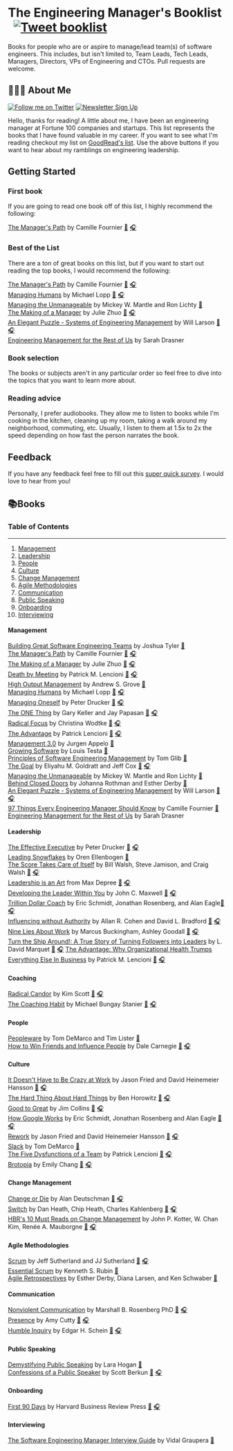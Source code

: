 
# The Engineering Manager's Booklist &nbsp; [![Tweet booklist](https://img.shields.io/twitter/url/https/shields.io.svg?style=social)](https://twitter.com/intent/tweet?text=The%20Engineering%20Manager%27s%20Booklist%20%40jesselpalmer%20https%3A%2F%2Fgithub.com%2Fjesselpalmer%2Fthe-engineering-managers-booklist)

Books for people who are or aspire to manage/lead team(s) of software engineers. This includes, but isn't limited to, Team Leads, Tech Leads, Managers, Directors, VPs of Engineering and CTOs. Pull requests are welcome.  

## 👨🏾‍💻 About Me

 [![Follow me on Twitter](https://img.shields.io/badge/Follow%20me%20on%20Twitter-%40jesselpalmer-blue.svg)](https://twitter.com/jesselpalmer) [![Newsletter Sign Up](https://img.shields.io/badge/Sign%20up%20for%20my%20Newsletter-On%20Engineering%20Leadership-blue.svg)](https://tinyletter.com/jesselpalmer)

Hello, thanks for reading! A little about me, I have been an engineering manager at Fortune 100 companies and startups. This list represents the books that I have found valuable in my career. If you want to see what I'm reading checkout my list on [GoodRead's list](https://www.goodreads.com/review/list/39697003-jesse-palmer?shelf=currently-reading). Use the above buttons if you want to hear about my ramblings on engineering leadership.  

## Getting Started

### First book

If you are going to read one book off of this list, I highly recommend the following:

[The Manager's Path](https://www.amazon.com/gp/product/1491973897/ref=as_li_tl?ie=UTF8&camp=1789&creative=9325&creativeASIN=1491973897&linkCode=as2&tag=ss102520-20&linkId=2ea1cf23d3bf64f72aa01eec941ba59b) by Camille Fournier [📘](https://www.amazon.com/gp/product/1491973897/ref=as_li_tl?ie=UTF8&camp=1789&creative=9325&creativeASIN=1491973897&linkCode=as2&tag=ss102520-20&linkId=2ea1cf23d3bf64f72aa01eec941ba59b) [🎧](https://www.amazon.com/gp/product/B07SV4VDWC/ref=as_li_tl?ie=UTF8&tag=ss102520-20&camp=1789&creative=9325&linkCode=as2&creativeASIN=B07SV4VDWC&linkId=d393bc7736516743a8145c5be25983ee)  

### Best of the List

There are a ton of great books on this list, but if you want to start out reading the top books, I would recommend the following:

[The Manager's Path](https://www.amazon.com/gp/product/1491973897/ref=as_li_tl?ie=UTF8&camp=1789&creative=9325&creativeASIN=1491973897&linkCode=as2&tag=ss102520-20&linkId=2ea1cf23d3bf64f72aa01eec941ba59b) by Camille Fournier [📘](https://www.amazon.com/gp/product/1491973897/ref=as_li_tl?ie=UTF8&camp=1789&creative=9325&creativeASIN=1491973897&linkCode=as2&tag=ss102520-20&linkId=2ea1cf23d3bf64f72aa01eec941ba59b) [🎧](https://www.amazon.com/gp/product/B07SV4VDWC/ref=as_li_tl?ie=UTF8&tag=ss102520-20&camp=1789&creative=9325&linkCode=as2&creativeASIN=B07SV4VDWC&linkId=d393bc7736516743a8145c5be25983ee)  
[Managing Humans](https://www.amazon.com/gp/product/1484221575/ref=as_li_tl?ie=UTF8&camp=1789&creative=9325&creativeASIN=1484221575&linkCode=as2&tag=ss102520-20&linkId=25ce2c9079ddf2f5b86d0c9f301c274d) by Michael Lopp [📘](https://www.amazon.com/gp/product/1484221575/ref=as_li_tl?ie=UTF8&camp=1789&creative=9325&creativeASIN=1484221575&linkCode=as2&tag=ss102520-20&linkId=25ce2c9079ddf2f5b86d0c9f301c274d) [🎧](https://www.amazon.com/Managing-Humans-Humorous-Software-Engineering/dp/B08965CMSS/ref=as_li_ss_tl?dchild=1&keywords=Managing+Humans+audiobook&qid=1603683568&sr=8-7&linkCode=ll1&tag=ss102520-20&linkId=532a57960dacde84db1439f530bc5480&language=en_US)  
[Managing the Unmanageable](https://www.amazon.com/gp/product/0135667364/ref=as_li_tl?ie=UTF8&tag=ss102520-20&camp=1789&creative=9325&linkCode=as2&creativeASIN=0135667364&linkId=d87a2d7f0a59867631ce11a03d97f24f) by Mickey W. Mantle and Ron Lichty [📘](https://www.amazon.com/gp/product/0135667364/ref=as_li_tl?ie=UTF8&tag=ss102520-20&camp=1789&creative=9325&linkCode=as2&creativeASIN=0135667364&linkId=d87a2d7f0a59867631ce11a03d97f24f)  
[The Making of a Manager](https://www.amazon.com/gp/product/0735219567/ref=as_li_tl?ie=UTF8&tag=ss102520-20&camp=1789&creative=9325&linkCode=as2&creativeASIN=0735219567&linkId=b8d722c637c773ca71a15bc5099e3c15) by Julie Zhuo [📘](https://www.amazon.com/gp/product/0735219567/ref=as_li_tl?ie=UTF8&tag=ss102520-20&camp=1789&creative=9325&linkCode=as2&creativeASIN=0735219567&linkId=b8d722c637c773ca71a15bc5099e3c15) [🎧](https://www.amazon.com/Making-Manager-What-Everyone-Looks/dp/B07NGSZGFG/ref=as_li_ss_tl?_encoding=UTF8&qid=&sr=&linkCode=ll1&tag=ss102520-20&linkId=b29bd173df1b9fe8a7bb6897faf3db85&language=en_US)  
[An Elegant Puzzle - Systems of Engineering Management](https://www.amazon.com/gp/product/1732265186/ref=as_li_tl?ie=UTF8&tag=ss102520-20&camp=1789&creative=9325&linkCode=as2&creativeASIN=1732265186&linkId=0afb1256592ee01fc265de7a109bf8e5) by Will Larson [📘](https://www.amazon.com/gp/product/1732265186/ref=as_li_tl?ie=UTF8&tag=ss102520-20&camp=1789&creative=9325&linkCode=as2&creativeASIN=1732265186&linkId=0afb1256592ee01fc265de7a109bf8e5) [🎧](https://www.amazon.com/Elegant-Puzzle-Systems-Engineering-Management/dp/B07SH1DXXM/ref=as_li_ss_tl?dchild=1&keywords=An+Elegant+Puzzle+-+Systems+of+Engineering+Management&qid=1603683914&s=audible&sr=1-1&linkCode=ll1&tag=ss102520-20&linkId=a2def73a81f52b860a75f154283f1983&language=en_US)  
[Engineering Management for the Rest of Us](https://www.engmanagement.dev/) by Sarah Drasner

### Book selection

The books or subjects aren't in any particular order so feel free to dive into the topics that you want to learn more about.

### Reading advice

Personally, I prefer audiobooks. They allow me to listen to books while I'm cooking in the kitchen, cleaning up my room, taking a walk around my neighborhood, commuting, etc. Usually, I listen to them at 1.5x to 2x the speed depending on how fast the person narrates the book.

## Feedback

If you have any feedback feel free to fill out this [super quick survey](https://www.surveymonkey.com/r/5PTJNRW). I would love to hear from you!

## 📚Books

### Table of Contents

---

1. [Management](#management)
1. [Leadership](#leadership)
1. [People](#people)
1. [Culture](#culture)
1. [Change Management](#change-management)
1. [Agile Methodologies](#agile-methodologies)
1. [Communication](#communication)
1. [Public Speaking](#public-speaking)
1. [Onboarding](#onboarding)
1. [Interviewing](#interviewing)

#### Management

[Building Great Software Engineering Teams](https://www.amazon.com/Building-Great-Software-Engineering-Teams/dp/1484211340/ref=as_li_ss_tl?dchild=1&keywords=Building+Great+Software+Engineering+Teams&qid=1604182521&sr=8-1&linkCode=ll1&tag=ss102520-20&linkId=b529b0160fe47f428bbea6f8c467e9a9&language=en_US) by Joshua Tyler [📘](https://www.amazon.com/Building-Great-Software-Engineering-Teams/dp/1484211340/ref=as_li_ss_tl?dchild=1&keywords=Building+Great+Software+Engineering+Teams&qid=1604182521&sr=8-1&linkCode=ll1&tag=ss102520-20&linkId=b529b0160fe47f428bbea6f8c467e9a9&language=en_US)  
[The Manager's Path](https://www.amazon.com/gp/product/1491973897/ref=as_li_tl?ie=UTF8&camp=1789&creative=9325&creativeASIN=1491973897&linkCode=as2&tag=ss102520-20&linkId=2ea1cf23d3bf64f72aa01eec941ba59b) by Camille Fournier [📘](https://www.amazon.com/gp/product/1491973897/ref=as_li_tl?ie=UTF8&camp=1789&creative=9325&creativeASIN=1491973897&linkCode=as2&tag=ss102520-20&linkId=2ea1cf23d3bf64f72aa01eec941ba59b) [🎧](https://www.amazon.com/gp/product/B07SV4VDWC/ref=as_li_tl?ie=UTF8&tag=ss102520-20&camp=1789&creative=9325&linkCode=as2&creativeASIN=B07SV4VDWC&linkId=d393bc7736516743a8145c5be25983ee)  
[The Making of a Manager](https://www.amazon.com/gp/product/0735219567/ref=as_li_tl?ie=UTF8&tag=ss102520-20&camp=1789&creative=9325&linkCode=as2&creativeASIN=0735219567&linkId=b8d722c637c773ca71a15bc5099e3c15) by Julie Zhuo [📘](https://www.amazon.com/gp/product/0735219567/ref=as_li_tl?ie=UTF8&tag=ss102520-20&camp=1789&creative=9325&linkCode=as2&creativeASIN=0735219567&linkId=b8d722c637c773ca71a15bc5099e3c15) [🎧](https://www.amazon.com/Making-Manager-What-Everyone-Looks/dp/B07NGSZGFG/ref=as_li_ss_tl?_encoding=UTF8&qid=&sr=&linkCode=ll1&tag=ss102520-20&linkId=b29bd173df1b9fe8a7bb6897faf3db85&language=en_US)  
[Death by Meeting](https://www.amazon.com/Death-Meeting-Leadership-Solving-Business/dp/0787968056/ref=as_li_ss_tl?_encoding=UTF8&qid=1604182669&sr=1-1&linkCode=ll1&tag=ss102520-20&linkId=8eb29e7b21145c8d3a9c3337455cb0a8&language=en_US) by Patrick M. Lencioni [📘](https://www.amazon.com/Death-Meeting-Leadership-Solving-Business/dp/0787968056/ref=as_li_ss_tl?_encoding=UTF8&qid=1604182669&sr=1-1&linkCode=ll1&tag=ss102520-20&linkId=8eb29e7b21145c8d3a9c3337455cb0a8&language=en_US) [🎧](https://www.amazon.com/Death-by-Meeting-Patrick-Lencioni-audiobook/dp/B0001ZYZLO/ref=as_li_ss_tl?dchild=1&keywords=Death+by+Meeting&qid=1604182669&s=audible&sr=1-1&linkCode=ll1&tag=ss102520-20&linkId=84210967b4a06546202e57ef4f47b91a&language=en_US)  
[High Output Management](https://www.amazon.com/High-Output-Management-Andrew-Grove/dp/0679762884/ref=as_li_ss_tl?dchild=1&keywords=High+Output+Management&qid=1604182785&s=books&sr=1-1&linkCode=ll1&tag=ss102520-20&linkId=f6b91a740c6beecd39f4a0bd22287538&language=en_US) by Andrew S. Grove [📘](https://www.amazon.com/High-Output-Management-Andrew-Grove/dp/0679762884/ref=as_li_ss_tl?dchild=1&keywords=High+Output+Management&qid=1604182785&s=books&sr=1-1&linkCode=ll1&tag=ss102520-20&linkId=f6b91a740c6beecd39f4a0bd22287538&language=en_US)  
[Managing Humans](https://www.amazon.com/gp/product/1484221575/ref=as_li_tl?ie=UTF8&camp=1789&creative=9325&creativeASIN=1484221575&linkCode=as2&tag=ss102520-20&linkId=25ce2c9079ddf2f5b86d0c9f301c274d) by Michael Lopp [📘](https://www.amazon.com/gp/product/1484221575/ref=as_li_tl?ie=UTF8&camp=1789&creative=9325&creativeASIN=1484221575&linkCode=as2&tag=ss102520-20&linkId=25ce2c9079ddf2f5b86d0c9f301c274d) [🎧](https://www.amazon.com/Managing-Humans-Humorous-Software-Engineering/dp/B08965CMSS/ref=as_li_ss_tl?dchild=1&keywords=Managing+Humans+audiobook&qid=1603683568&sr=8-7&linkCode=ll1&tag=ss102520-20&linkId=532a57960dacde84db1439f530bc5480&language=en_US)  
[Managing Oneself](https://www.amazon.com/Managing-Oneself-Harvard-Business-Classics/dp/142212312X/ref=as_li_ss_tl?dchild=1&keywords=Managing+Oneself&qid=1604182863&s=books&sr=1-1&linkCode=ll1&tag=ss102520-20&linkId=eba16571428f52ccccfd23460da7ba43&language=en_US) by Peter Drucker [📘](https://www.amazon.com/Managing-Oneself-Harvard-Business-Classics/dp/142212312X/ref=as_li_ss_tl?dchild=1&keywords=Managing+Oneself&qid=1604182863&s=books&sr=1-1&linkCode=ll1&tag=ss102520-20&linkId=eba16571428f52ccccfd23460da7ba43&language=en_US) [🎧](https://www.amazon.com/Managing-Oneself-Peter-F-Drucker-audiobook-dp-B0018KTQEC/dp/B0018KTQEC/ref=as_li_ss_tl?_encoding=UTF8&me=&qid=1604182863&linkCode=ll1&tag=ss102520-20&linkId=0ab5571d3567e8a03b4b508e94fda16f&language=en_US)  
[The ONE Thing](https://www.amazon.com/ONE-Thing-Surprisingly-Extraordinary-Results/dp/1885167776/ref=as_li_ss_tl?_encoding=UTF8&qid=1604182947&sr=1-1&linkCode=ll1&tag=ss102520-20&linkId=67be6d5c9009695a71c82f4914c880ca&language=en_US) by Gary Keller and Jay Papasan [📘](https://www.amazon.com/ONE-Thing-Surprisingly-Extraordinary-Results/dp/1885167776/ref=as_li_ss_tl?_encoding=UTF8&qid=1604182947&sr=1-1&linkCode=ll1&tag=ss102520-20&linkId=67be6d5c9009695a71c82f4914c880ca&language=en_US) [🎧](https://www.amazon.com/The-ONE-Thing-audiobook/dp/B00FPVS27W/ref=as_li_ss_tl?dchild=1&keywords=The+ONE+Thing&qid=1604182947&s=audible&sr=1-1&linkCode=ll1&tag=ss102520-20&linkId=99d99886d4d7f89d79658a0ee7138fa9&language=en_US)  
[Radical Focus](https://www.amazon.com/Radical-Focus-Achieving-Important-Objectives/dp/0996006028/ref=as_li_ss_tl?dchild=1&keywords=Radical+Focus&qid=1604183062&s=books&sr=1-1&linkCode=ll1&tag=ss102520-20&linkId=4752bbdc8c021cf3428bf035630b5c1a&language=en_US) by Christina Wodtke [📘](https://www.amazon.com/Radical-Focus-Achieving-Important-Objectives/dp/0996006028/ref=as_li_ss_tl?dchild=1&keywords=Radical+Focus&qid=1604183062&s=books&sr=1-1&linkCode=ll1&tag=ss102520-20&linkId=4752bbdc8c021cf3428bf035630b5c1a&language=en_US) [🎧](https://www.amazon.com/Radical-Focus-Christina-R-Wodtke-audiobook/dp/B01M2V4GAB/ref=as_li_ss_tl?_encoding=UTF8&qid=1604183062&sr=1-1&linkCode=ll1&tag=ss102520-20&linkId=a4857a963bf8ac41158b27004dab777e&language=en_US)  
[The Advantage](https://www.amazon.com/Advantage-Organizational-Health-Everything-Business/dp/0470941529/ref=as_li_ss_tl?ie=UTF8&aaxitk=e3RHSN3kd-gBpVaSCdjzHQ&hsa_cr_id=3861155770301&ref_=sbx_be_s_sparkle_td_asin_1&linkCode=ll1&tag=ss102520-20&linkId=c3faef98ddda90b2854863267639ba27&language=en_US) by Patrick Lencioni [📘](https://www.amazon.com/Advantage-Organizational-Health-Everything-Business/dp/0470941529/ref=as_li_ss_tl?ie=UTF8&aaxitk=e3RHSN3kd-gBpVaSCdjzHQ&hsa_cr_id=3861155770301&ref_=sbx_be_s_sparkle_td_asin_1&linkCode=ll1&tag=ss102520-20&linkId=c3faef98ddda90b2854863267639ba27&language=en_US) [🎧](https://www.amazon.com/gp/product/B007MIWCAY/ref=as_li_ss_tl?ie=UTF8&linkCode=ll1&tag=ss102520-20&linkId=c05262830cb8973d573079793ea48794&language=en_US)  
[Management 3.0](https://www.amazon.com/gp/product/0321712471/ref=as_li_ss_tl?ie=UTF8&linkCode=ll1&tag=ss102520-20&linkId=3eb9cf60c14bd946041aa0558f7537be&language=en_US) by Jurgen Appelo [📘](https://www.amazon.com/gp/product/0321712471/ref=as_li_ss_tl?ie=UTF8&linkCode=ll1&tag=ss102520-20&linkId=3eb9cf60c14bd946041aa0558f7537be&language=en_US)  
[Growing Software](https://www.amazon.com/Growing-Software-Strategies-Managing-Engineers/dp/1593271832/ref=as_li_ss_tl?dchild=1&keywords=Growing+Software&qid=1604183411&s=books&sr=1-2&linkCode=ll1&tag=ss102520-20&linkId=c364a9285130612e51edc1c0a4ca8244&language=en_US) by Louis Testa [📘](https://www.amazon.com/Growing-Software-Strategies-Managing-Engineers/dp/1593271832/ref=as_li_ss_tl?dchild=1&keywords=Growing+Software&qid=1604183411&s=books&sr=1-2&linkCode=ll1&tag=ss102520-20&linkId=c364a9285130612e51edc1c0a4ca8244&language=en_US)  
[Principles of Software Engineering Management](https://www.amazon.com/Principles-Software-Engineering-Management-Gilb/dp/0201192462/ref=as_li_ss_tl?dchild=1&keywords=Principles+of+Software+Engineering+Management&qid=1604183526&s=books&sr=1-2&linkCode=ll1&tag=ss102520-20&linkId=1e69d4c17a91cdfdf99067f58d36ec56&language=en_US) by Tom Glib [📘](https://www.amazon.com/Principles-Software-Engineering-Management-Gilb/dp/0201192462/ref=as_li_ss_tl?dchild=1&keywords=Principles+of+Software+Engineering+Management&qid=1604183526&s=books&sr=1-2&linkCode=ll1&tag=ss102520-20&linkId=1e69d4c17a91cdfdf99067f58d36ec56&language=en_US)  
[The Goal](https://www.amazon.com/Goal-Process-Ongoing-Improvement/dp/0884271951/ref=as_li_ss_tl?dchild=1&keywords=The+Goal&qid=1604183641&s=books&sr=1-3&linkCode=ll1&tag=ss102520-20&linkId=4131e0a0856d80a8dd877477425c05b4&language=en_US) by Eliyahu M. Goldratt and Jeff Cox [📘](https://www.amazon.com/Goal-Process-Ongoing-Improvement/dp/0884271951/ref=as_li_ss_tl?dchild=1&keywords=The+Goal&qid=1604183641&s=books&sr=1-3&linkCode=ll1&tag=ss102520-20&linkId=4131e0a0856d80a8dd877477425c05b4&language=en_US) [🎧](https://www.amazon.com/The-Goal-audiobook/dp/B00IFGGDA2/ref=as_li_ss_tl?_encoding=UTF8&qid=1604183641&sr=1-3&linkCode=ll1&tag=ss102520-20&linkId=d5b68659b83d500483b4cdceaf049ba8&language=en_US)  
[Managing the Unmanageable](https://www.amazon.com/Managing-Unmanageable-2nd-Mickey-Mantle/dp/0135667364/ref=as_li_ss_tl?crid=1XQ1RNHCOT6N1&dchild=1&keywords=managing+the+unmanageable&qid=1604183761&sprefix=Managing+the+Unmanageable,audible,220&sr=8-2&linkCode=ll1&tag=ss102520-20&linkId=cbfe4deadb09882d9bdfa090acb9e64c&language=en_US) by Mickey W. Mantle and Ron Lichty [📘](https://www.amazon.com/Managing-Unmanageable-2nd-Mickey-Mantle/dp/0135667364/ref=as_li_ss_tl?crid=1XQ1RNHCOT6N1&dchild=1&keywords=managing+the+unmanageable&qid=1604183761&sprefix=Managing+the+Unmanageable,audible,220&sr=8-2&linkCode=ll1&tag=ss102520-20&linkId=cbfe4deadb09882d9bdfa090acb9e64c&language=en_US)  
[Behind Closed Doors](https://www.amazon.com/Behind-Closed-Doors-Management-Programmers-dp-0976694026/dp/0976694026/ref=as_li_ss_tl?_encoding=UTF8&me=&qid=&linkCode=ll1&tag=ss102520-20&linkId=a352bbfd156b54dcf01706b9e3b8b27b&language=en_US) by Johanna Rothman and Esther Derby [📘](https://www.amazon.com/Behind-Closed-Doors-Management-Programmers-dp-0976694026/dp/0976694026/ref=as_li_ss_tl?_encoding=UTF8&me=&qid=&linkCode=ll1&tag=ss102520-20&linkId=a352bbfd156b54dcf01706b9e3b8b27b&language=en_US)  
[An Elegant Puzzle - Systems of Engineering Management](https://www.amazon.com/gp/product/1732265186/ref=as_li_tl?ie=UTF8&tag=ss102520-20&camp=1789&creative=9325&linkCode=as2&creativeASIN=1732265186&linkId=0afb1256592ee01fc265de7a109bf8e5) by Will Larson [📘](https://www.amazon.com/gp/product/1732265186/ref=as_li_tl?ie=UTF8&tag=ss102520-20&camp=1789&creative=9325&linkCode=as2&creativeASIN=1732265186&linkId=0afb1256592ee01fc265de7a109bf8e5) [🎧](https://www.amazon.com/Elegant-Puzzle-Systems-Engineering-Management/dp/B07SH1DXXM/ref=as_li_ss_tl?dchild=1&keywords=An+Elegant+Puzzle+-+Systems+of+Engineering+Management&qid=1603683914&s=audible&sr=1-1&linkCode=ll1&tag=ss102520-20&linkId=a2def73a81f52b860a75f154283f1983&language=en_US)  
[97 Things Every Engineering Manager Should Know](https://www.amazon.com/Things-Every-Engineering-Manager-Should/dp/1492050903/ref=as_li_ss_tl?dchild=1&keywords=97+Things+Every+Engineering+Manager+Should+Know&qid=1604183960&s=books&sr=1-2&linkCode=ll1&tag=ss102520-20&linkId=8cf77362ab0f3808b9059d80eeba52d8&language=en_US) by Camille Fournier [📘](https://www.amazon.com/Things-Every-Engineering-Manager-Should/dp/1492050903/ref=as_li_ss_tl?dchild=1&keywords=97+Things+Every+Engineering+Manager+Should+Know&qid=1604183960&s=books&sr=1-2&linkCode=ll1&tag=ss102520-20&linkId=8cf77362ab0f3808b9059d80eeba52d8&language=en_US)  
[Engineering Management for the Rest of Us](https://www.engmanagement.dev/) by Sarah Drasner

#### Leadership

[The Effective Executive](https://www.amazon.com/gp/product/0060833459/ref=as_li_ss_tl?ie=UTF8&linkCode=ll1&tag=ss102520-20&linkId=96ad734172a9d3add6e4ec33e45f80e2&language=en_US) by Peter Drucker [📘](https://www.amazon.com/gp/product/0060833459/ref=as_li_ss_tl?ie=UTF8&linkCode=ll1&tag=ss102520-20&linkId=96ad734172a9d3add6e4ec33e45f80e2&language=en_US) [🎧](https://www.amazon.com/The-Effective-Executive-audiobook/dp/B01N51TCT1/ref=as_li_ss_tl?_encoding=UTF8&qid=&sr=&linkCode=ll1&tag=ss102520-20&linkId=fe377721a259287ab37356d2565a1320&language=en_US)  
[Leading Snowflakes](http://leadingsnowflakes.com) by Oren Ellenbogen [📘](http://leadingsnowflakes.com)  
[The Score Takes Care of Itself](https://www.amazon.com/Score-Takes-Care-Itself-Philosophy/dp/1591843472/ref=as_li_ss_tl?dchild=1&keywords=The+Score+Takes+Care+of+Itself&qid=1604968572&sr=8-1&linkCode=ll1&tag=ss102520-20&linkId=cb29bab3de084ff1bfd847a4985f64ec&language=en_US) by Bill Walsh, Steve Jamison, and Craig Walsh [📘](https://www.amazon.com/Score-Takes-Care-Itself-Philosophy/dp/1591843472/ref=as_li_ss_tl?dchild=1&keywords=The+Score+Takes+Care+of+Itself&qid=1604968572&sr=8-1&linkCode=ll1&tag=ss102520-20&linkId=cb29bab3de084ff1bfd847a4985f64ec&language=en_US) [🎧](https://www.amazon.com/Score-Takes-Care-of-Itself-audiobook/dp/B002OT6FXG/ref=as_li_ss_tl?_encoding=UTF8&qid=1604968572&sr=8-1&linkCode=ll1&tag=ss102520-20&linkId=8e29d5ce1a3f4beb8d6a431f46abf11d&language=en_US)  
[Leadership is an Art](https://www.amazon.com/Leadership-Art-Max-Depree/dp/0385512465/ref=as_li_ss_tl?_encoding=UTF8&qid=&sr=&linkCode=ll1&tag=ss102520-20&linkId=d5f76a253221d875145e94c7ee056eb1&language=en_US) from Max Depree [📘](https://www.amazon.com/Leadership-Art-Max-Depree/dp/0385512465/ref=as_li_ss_tl?_encoding=UTF8&qid=&sr=&linkCode=ll1&tag=ss102520-20&linkId=d5f76a253221d875145e94c7ee056eb1&language=en_US) [🎧](https://www.amazon.com/Leadership-Is-an-Art-audiobook/dp/B00005461F/ref=as_li_ss_tl?_encoding=UTF8&qid=&sr=&linkCode=ll1&tag=ss102520-20&linkId=fab4f4e016fac8dc52bd5d9f8ab6aecd&language=en_US)  
[Developing the Leader Within You](https://www.amazon.com/Developing-Leader-Within-You-2-0/dp/0718074084/ref=as_li_ss_tl?dchild=1&keywords=Developing+the+Leader+Within+You&qid=1604968721&sr=8-2&linkCode=ll1&tag=ss102520-20&linkId=e0162743c4c81a8bc237ac322b86cc97&language=en_US) by John C. Maxwell [📘](https://www.amazon.com/Developing-Leader-Within-You-2-0/dp/0718074084/ref=as_li_ss_tl?dchild=1&keywords=Developing+the+Leader+Within+You&qid=1604968721&sr=8-2&linkCode=ll1&tag=ss102520-20&linkId=e0162743c4c81a8bc237ac322b86cc97&language=en_US) [🎧](https://www.amazon.com/Developing-Leader-Within-You-2-0/dp/B0786ZNL3D/ref=as_li_ss_tl?_encoding=UTF8&qid=1604968721&sr=8-2&linkCode=ll1&tag=ss102520-20&linkId=c7ca561c8b8b3711aafb24a9f4f02b0e&language=en_US)  
[Trillion Dollar Coach](https://www.amazon.com/Trillion-Dollar-Coach-Leadership-Playbook/dp/0062839268/ref=as_li_ss_tl?dchild=1&keywords=Trillion+Dollar+Coach&qid=1604968783&sr=8-2&linkCode=ll1&tag=ss102520-20&linkId=1c0532b466791a43eca7e251b0b25f04&language=en_US)
by Eric Schmidt, Jonathan Rosenberg, and Alan Eagle[📘](https://www.amazon.com/Trillion-Dollar-Coach-Leadership-Playbook/dp/0062839268/ref=as_li_ss_tl?dchild=1&keywords=Trillion+Dollar+Coach&qid=1604968783&sr=8-2&linkCode=ll1&tag=ss102520-20&linkId=1c0532b466791a43eca7e251b0b25f04&language=en_US) [🎧](https://www.amazon.com/Trillion-Dollar-Coach-audiobook/dp/B07MVKGV9V/ref=as_li_ss_tl?_encoding=UTF8&qid=1604968783&sr=8-2&linkCode=ll1&tag=ss102520-20&linkId=c029d73fecd48a6a16bbf5c6f167e094&language=en_US)  
[Influencing without Authority](https://www.amazon.com/Influence-Without-Authority-Allan-Cohen/dp/1119347718/ref=as_li_ss_tl?dchild=1&keywords=Influencing+without+Authority&qid=1604968841&sr=8-1&linkCode=ll1&tag=ss102520-20&linkId=ab0c30106c3d113efb80b369aeb30162&language=en_US) by Allan R. Cohen and David L. Bradford [📘](https://www.amazon.com/Influence-Without-Authority-Allan-Cohen/dp/1119347718/ref=as_li_ss_tl?dchild=1&keywords=Influencing+without+Authority&qid=1604968841&sr=8-1&linkCode=ll1&tag=ss102520-20&linkId=ab0c30106c3d113efb80b369aeb30162&language=en_US) [🎧](https://www.amazon.com/Influence-Without-Authority-3rd-Edition/dp/B0783QP5KH/ref=as_li_ss_tl?_encoding=UTF8&qid=1604968841&sr=8-1&linkCode=ll1&tag=ss102520-20&linkId=728017d526eeaf3db1a31a18a7726bc3&language=en_US)  
[Nine Lies About Work](https://www.amazon.com/Nine-Lies-about-Work-Freethinking/dp/1633696308/ref=as_li_ss_tl?dchild=1&keywords=Nine+Lies+About+Work&qid=1604968919&sr=8-1&linkCode=ll1&tag=ss102520-20&linkId=942234d396100b9a0965d0a2cf4d9100&language=en_US) by Marcus Buckingham, Ashley Goodall [📘](https://www.amazon.com/Nine-Lies-about-Work-Freethinking/dp/1633696308/ref=as_li_ss_tl?dchild=1&keywords=Nine+Lies+About+Work&qid=1604968919&sr=8-1&linkCode=ll1&tag=ss102520-20&linkId=942234d396100b9a0965d0a2cf4d9100&language=en_US) [🎧](https://www.amazon.com/Nine-Lies-About-Work-audiobook/dp/B07Q3J5MK3/ref=as_li_ss_tl?_encoding=UTF8&qid=1604968919&sr=8-1&linkCode=ll1&tag=ss102520-20&linkId=373200e444fd4493220503d2d9035926&language=en_US)  
[Turn the Ship Around!: A True Story of Turning Followers into Leaders](https://www.amazon.com/Turn-Ship-Around-Turning-Followers/dp/1591846404/ref=as_li_ss_tl?dchild=1&keywords=Turn+the+Ship+Around!:+A+True+Story+of+Turning+Followers+into+Leaders&qid=1604968977&sr=8-1&linkCode=ll1&tag=ss102520-20&linkId=ce184feacdd4b9670d255bf8babcbcd4&language=en_US) by L. David Marquet [📘](https://www.amazon.com/Turn-Ship-Around-Turning-Followers/dp/1591846404/ref=as_li_ss_tl?dchild=1&keywords=Turn+the+Ship+Around!:+A+True+Story+of+Turning+Followers+into+Leaders&qid=1604968977&sr=8-1&linkCode=ll1&tag=ss102520-20&linkId=ce184feacdd4b9670d255bf8babcbcd4&language=en_US) [🎧](https://www.amazon.com/Turn-Ship-Around-L-David-Marquet-audiobook/dp/B00CTDYYG2/ref=as_li_ss_tl?_encoding=UTF8&qid=1604968977&sr=8-1&linkCode=ll1&tag=ss102520-20&linkId=b85171de9c78f40cc0704343c36f933b&language=en_US) 
[The Advantage: Why Organizational Health Trumps Everything Else In Business](https://www.tablegroup.com/product/the-advantage/) by Patrick M. Lencioni [📘](https://www.amazon.com/Advantage-Organizational-Health-Everything-Business/dp/0470941529/) [🎧](https://www.amazon.com/The-Advantage-Patrick-Lencioni-audiobook/dp/B007MIWCAY/)

#### Coaching

[Radical Candor](https://www.amazon.com/Radical-Candor-Revised-Kick-Ass-Humanity/dp/1250235375/ref=as_li_ss_tl?_encoding=UTF8&qid=&sr=&linkCode=ll1&tag=ss102520-20&linkId=9ce5d834ef3703066165a930e4400a20&language=en_US) by Kim Scott [📘](https://www.amazon.com/Radical-Candor-Revised-Kick-Ass-Humanity/dp/1250235375/ref=as_li_ss_tl?_encoding=UTF8&qid=&sr=&linkCode=ll1&tag=ss102520-20&linkId=9ce5d834ef3703066165a930e4400a20&language=en_US) [🎧](https://www.amazon.com/Radical-Candor-Kim-Scott/dp/B01MY574EE/ref=as_li_ss_tl?_encoding=UTF8&qid=&sr=&linkCode=ll1&tag=ss102520-20&linkId=9898d6695e325ba09dd769356309a6a1&language=en_US)  
[The Coaching Habit](https://www.amazon.com/Coaching-Habit-Less-Change-Forever/dp/0978440749/ref=as_li_ss_tl?_encoding=UTF8&qid=1605043475&sr=1-1&linkCode=ll1&tag=ss102520-20&linkId=90472aa2b46da886734cdd2e3b57d501&language=en_US) by Michael Bungay Stanier [📘](https://www.amazon.com/Coaching-Habit-Less-Change-Forever/dp/0978440749/ref=as_li_ss_tl?_encoding=UTF8&qid=1605043475&sr=1-1&linkCode=ll1&tag=ss102520-20&linkId=90472aa2b46da886734cdd2e3b57d501&language=en_US) [🎧](https://www.amazon.com/The-Coaching-Habit-audiobook/dp/B01HH7IORO/ref=as_li_ss_tl?dchild=1&keywords=The+Coaching+Habit&qid=1605043475&s=audible&sr=1-1&linkCode=ll1&tag=ss102520-20&linkId=108c2af8988f45724d33ec8a9b1ed5c8&language=en_US)  

#### People

[Peopleware](https://www.amazon.com/gp/product/0321934113/ref=as_li_ss_tl?ie=UTF8&linkCode=ll1&tag=ss102520-20&linkId=76ee24210f163b94e8446aaacbd8818a&language=en_US) by Tom DeMarco and Tim Lister [📘](https://www.amazon.com/gp/product/0321934113/ref=as_li_ss_tl?ie=UTF8&linkCode=ll1&tag=ss102520-20&linkId=76ee24210f163b94e8446aaacbd8818a&language=en_US)  
[How to Win Friends and Influence People](https://www.amazon.com/gp/product/0671027034/ref=as_li_ss_tl?ie=UTF8&linkCode=ll1&tag=ss102520-20&linkId=9b8c51e7ba32f188bedb13951e868631&language=en_US) by Dale Carnegie [📘](https://www.amazon.com/gp/product/0671027034/ref=as_li_ss_tl?ie=UTF8&linkCode=ll1&tag=ss102520-20&linkId=9b8c51e7ba32f188bedb13951e868631&language=en_US) [🎧](https://www.amazon.com/How-Win-Friends-Influence-People/dp/B08L9XPW21/ref=as_li_ss_tl?_encoding=UTF8&qid=&sr=&linkCode=ll1&tag=ss102520-20&linkId=053d3f620987fe341d8db86b9cc23d1b&language=en_US)

#### Culture

[It Doesn't Have to Be Crazy at Work](https://www.amazon.com/gp/product/0062874780/ref=as_li_ss_tl?ie=UTF8&linkCode=ll1&tag=ss102520-20&linkId=efc1ad17190b6a42adb9eeb132cdf193&language=en_US) by Jason Fried and David Heinemeier Hansson [📘](https://www.amazon.com/gp/product/0062874780/ref=as_li_ss_tl?ie=UTF8&linkCode=ll1&tag=ss102520-20&linkId=efc1ad17190b6a42adb9eeb132cdf193&language=en_US) [🎧](https://www.amazon.com/gp/product/B07G8L5NZ9/ref=as_li_ss_tl?ie=UTF8&linkCode=ll1&tag=ss102520-20&linkId=dd6fd7bfe64f75db4fc9234ba96af13d&language=en_US)  
[The Hard Thing About Hard Things](https://www.amazon.com/Hard-Thing-About-Things-Building/dp/0062273205/ref=as_li_ss_tl?_encoding=UTF8&qid=1605045326&sr=1-1&linkCode=ll1&tag=ss102520-20&linkId=346f51b3cb1244964cea7ec93546220f&language=en_US) by Ben Horowitz [📘](https://www.amazon.com/Hard-Thing-About-Things-Building/dp/0062273205/ref=as_li_ss_tl?_encoding=UTF8&qid=1605045326&sr=1-1&linkCode=ll1&tag=ss102520-20&linkId=346f51b3cb1244964cea7ec93546220f&language=en_US) [🎧](https://www.amazon.com/Hard-Thing-About-Hard-Things-audiobook/dp/B00I0A6HUO/ref=as_li_ss_tl?dchild=1&keywords=The+Hard+Thing+About+Hard+Things&qid=1605045326&s=audible&sr=1-1&linkCode=ll1&tag=ss102520-20&linkId=1a9cc0c165b439c43108fdec1b1729bc&language=en_US)  
[Good to Great](https://www.amazon.com/Good-Great-Some-Companies-Others/dp/0066620996/ref=as_li_ss_tl?dchild=1&keywords=Good+to+Great&qid=1605045401&s=books&sr=1-1&linkCode=ll1&tag=ss102520-20&linkId=f98e475b588f652596ea4045b216aecb&language=en_US) by Jim Collins [📘](https://www.amazon.com/Good-Great-Some-Companies-Others/dp/0066620996/ref=as_li_ss_tl?dchild=1&keywords=Good+to+Great&qid=1605045401&s=books&sr=1-1&linkCode=ll1&tag=ss102520-20&linkId=f98e475b588f652596ea4045b216aecb&language=en_US) [🎧](https://www.amazon.com/Good-to-Great-Jim-Collins-audiobook/dp/B003VXI5MS/ref=as_li_ss_tl?_encoding=UTF8&qid=1605045401&sr=1-1&linkCode=ll1&tag=ss102520-20&linkId=b0f0768d129bd5a5ac02ecb114216efc&language=en_US)  
[How Google Works](https://www.amazon.com/How-Google-Works-Eric-Schmidt/dp/1455582344/ref=as_li_ss_tl?_encoding=UTF8&qid=1605045492&sr=1-1&linkCode=ll1&tag=ss102520-20&linkId=0f5b67a5fa032738e82b204068ac73fd&language=en_US) by Eric Schmidt, Jonathan Rosenberg and Alan Eagle [📘](https://www.amazon.com/How-Google-Works-Eric-Schmidt/dp/1455582344/ref=as_li_ss_tl?_encoding=UTF8&qid=1605045492&sr=1-1&linkCode=ll1&tag=ss102520-20&linkId=0f5b67a5fa032738e82b204068ac73fd&language=en_US) [🎧](https://www.amazon.com/How-Google-Works-audiobook/dp/B00MOZPSYW/ref=as_li_ss_tl?dchild=1&keywords=How+Google+Works&qid=1605045492&s=audible&sr=1-1&linkCode=ll1&tag=ss102520-20&linkId=514a6dac917779546ccd7725313d72fd&language=en_US)  
[Rework](https://www.amazon.com/Rework-Jason-Fried/dp/0307463745/ref=as_li_ss_tl?dchild=1&keywords=Rework&qid=1605045599&s=books&sr=1-2&linkCode=ll1&tag=ss102520-20&linkId=cdd737f518b3606d545d03357d4c0096&language=en_US) by Jason Fried and David Heinemeier Hansson [📘](https://www.amazon.com/Rework-Jason-Fried/dp/0307463745/ref=as_li_ss_tl?dchild=1&keywords=Rework&qid=1605045599&s=books&sr=1-2&linkCode=ll1&tag=ss102520-20&linkId=cdd737f518b3606d545d03357d4c0096&language=en_US) [🎧](https://www.amazon.com/Rework-audiobook/dp/B003BLGD06/ref=as_li_ss_tl?_encoding=UTF8&qid=1605045599&sr=1-2&linkCode=ll1&tag=ss102520-20&linkId=a16b24508d1c849a70ae11b9255afc4f&language=en_US)  
[Slack](https://www.amazon.com/Slack-Getting-Burnout-Busywork-Efficiency/dp/0767907698/ref=as_li_ss_tl?dchild=1&keywords=Slack&qid=1605045678&s=books&sr=1-2&linkCode=ll1&tag=ss102520-20&linkId=c755842842a1d4cb601e40484d99f6e2&language=en_US) by Tom DeMarco [📘](https://www.amazon.com/Slack-Getting-Burnout-Busywork-Efficiency/dp/0767907698/ref=as_li_ss_tl?dchild=1&keywords=Slack&qid=1605045678&s=books&sr=1-2&linkCode=ll1&tag=ss102520-20&linkId=c755842842a1d4cb601e40484d99f6e2&language=en_US)  
[The Five Dysfunctions of a Team](https://www.amazon.com/Five-Dysfunctions-Team-Leadership-Fable/dp/0787960756/ref=as_li_ss_tl?dchild=1&keywords=The+Five+Dysfunctions+of+a+Team&qid=1605045721&s=books&sr=1-1&linkCode=ll1&tag=ss102520-20&linkId=ff7dc488bd9699b2f8c689990ddc76d1&language=en_US) by Patrick Lencioni [📘](https://www.amazon.com/Five-Dysfunctions-Team-Leadership-Fable/dp/0787960756/ref=as_li_ss_tl?dchild=1&keywords=The+Five+Dysfunctions+of+a+Team&qid=1605045721&s=books&sr=1-1&linkCode=ll1&tag=ss102520-20&linkId=ff7dc488bd9699b2f8c689990ddc76d1&language=en_US) [🎧](https://www.amazon.com/Five-Dysfunctions-of-Team-audiobook-dp-B000079XXR/dp/B000079XXR/ref=as_li_ss_tl?_encoding=UTF8&me=&qid=1605045721&linkCode=ll1&tag=ss102520-20&linkId=1c6c3e21663b26a4b34d178faaaba6bc&language=en_US)  
[Brotopia](https://www.amazon.com/Brotopia-Breaking-Boys-Silicon-Valley/dp/0735213534/ref=as_li_ss_tl?_encoding=UTF8&qid=1605045785&sr=1-1&linkCode=ll1&tag=ss102520-20&linkId=697b7903724d6123bc2ccfd68a3ecf61&language=en_US) by Emily Chang [📘](https://www.amazon.com/Brotopia-Breaking-Boys-Silicon-Valley/dp/0735213534/ref=as_li_ss_tl?_encoding=UTF8&qid=1605045785&sr=1-1&linkCode=ll1&tag=ss102520-20&linkId=697b7903724d6123bc2ccfd68a3ecf61&language=en_US) [🎧](https://www.amazon.com/Brotopia-Emily-Chang-audiobook/dp/B078SG9X3Q/ref=as_li_ss_tl?dchild=1&keywords=Brotopia&qid=1605045785&s=audible&sr=1-1&linkCode=ll1&tag=ss102520-20&linkId=3b1e06ab89d2ae8c83b97968b1011760&language=en_US)  

#### Change Management

[Change or Die](https://www.amazon.com/gp/product/0061373672/ref=as_li_ss_tl?ie=UTF8&linkCode=ll1&tag=ss102520-20&linkId=30498f4a377991559f8320c4e52c759a&language=en_US) by Alan Deutschman [📘](https://www.amazon.com/gp/product/0061373672/ref=as_li_ss_tl?ie=UTF8&linkCode=ll1&tag=ss102520-20&linkId=30498f4a377991559f8320c4e52c759a&language=en_US) [🎧](https://www.amazon.com/Change-or-Die-Alan-Deutschman-audiobook/dp/B000MV8X3I/ref=as_li_ss_tl?_encoding=UTF8&qid=&sr=&linkCode=ll1&tag=ss102520-20&linkId=7fc201254ebb03be1e3141afc0338ef9&language=en_US)  
[Switch](https://www.amazon.com/gp/product/0385528752/ref=as_li_ss_tl?ie=UTF8&linkCode=ll1&tag=ss102520-20&linkId=0501b8166a8bd323675cf57a134ee019&language=en_US) by Dan Heath, Chip Heath, Charles Kahlenberg [📘](https://www.amazon.com/gp/product/0385528752/ref=as_li_ss_tl?ie=UTF8&linkCode=ll1&tag=ss102520-20&linkId=0501b8166a8bd323675cf57a134ee019&language=en_US) [🎧](https://www.amazon.com/Switch-Dan-Heath-Chip-Heath-audiobook/dp/B0038NLX9S/ref=as_li_ss_tl?_encoding=UTF8&qid=&sr=&linkCode=ll1&tag=ss102520-20&linkId=f66b7908df399053a2979edee5b6722e&language=en_US)  
[HBR's 10 Must Reads on Change Management](https://www.amazon.com/Change-Management-including-featured-Leading/dp/1633694518/ref=as_li_ss_tl?_encoding=UTF8&qid=1605046662&sr=1-1&linkCode=ll1&tag=ss102520-20&linkId=c8d5eb6ad004a629877173756f64dfda&language=en_US) by John P. Kotter, W. Chan Kim, Renée A. Mauborgne [📘](https://www.amazon.com/Change-Management-including-featured-Leading/dp/1633694518/ref=as_li_ss_tl?_encoding=UTF8&qid=1605046662&sr=1-1&linkCode=ll1&tag=ss102520-20&linkId=c8d5eb6ad004a629877173756f64dfda&language=en_US) [🎧](https://www.amazon.com/HBRs-Must-Reads-Change-Management/dp/B00ZB59U82/ref=as_li_ss_tl?dchild=1&keywords=HBR's+10+Must+Reads+on+Change+Management&qid=1605046662&s=audible&sr=1-1&linkCode=ll1&tag=ss102520-20&linkId=d3dd1d1d1ecfe7186ea2dd9a274b96e6&language=en_US)  

#### Agile Methodologies

[Scrum](https://www.amazon.com/gp/product/038534645X/ref=as_li_ss_tl?ie=UTF8&linkCode=ll1&tag=ss102520-20&linkId=f0135bdcb2649742f194022b69be0ff4&language=en_US) by Jeff Sutherland and JJ Sutherland [📘](https://www.amazon.com/gp/product/038534645X/ref=as_li_ss_tl?ie=UTF8&linkCode=ll1&tag=ss102520-20&linkId=f0135bdcb2649742f194022b69be0ff4&language=en_US) [🎧](https://www.amazon.com/Scrum-audiobook/dp/B00NHZ6PPE/ref=as_li_ss_tl?_encoding=UTF8&qid=&sr=&linkCode=ll1&tag=ss102520-20&linkId=bfe47a4928ce29b1987776d57abe9ff4&language=en_US)  
[Essential Scrum](https://www.amazon.com/Essential-Scrum-Practical-Addison-Wesley-Signature/dp/0137043295/ref=as_li_ss_tl?dchild=1&keywords=Essential+Scrum&qid=1605047808&s=books&sr=1-2&linkCode=ll1&tag=ss102520-20&linkId=5c64a6eb673979d325937ab9bca867c1&language=en_US) by Kenneth S. Rubin [📘](https://www.amazon.com/Essential-Scrum-Practical-Addison-Wesley-Signature/dp/0137043295/ref=as_li_ss_tl?dchild=1&keywords=Essential+Scrum&qid=1605047808&s=books&sr=1-2&linkCode=ll1&tag=ss102520-20&linkId=5c64a6eb673979d325937ab9bca867c1&language=en_US)  
[Agile Retrospectives](https://www.amazon.com/Agile-Retrospectives-Making-Teams-Great/dp/0977616649/ref=as_li_ss_tl?dchild=1&keywords=Agile+Retrospectives&qid=1605047885&s=books&sr=1-1&linkCode=ll1&tag=ss102520-20&linkId=5fa2391c524317fd24e618a3cb472a31&language=en_US) by Esther Derby, Diana Larsen, and Ken Schwaber [📘](https://www.amazon.com/Agile-Retrospectives-Making-Teams-Great/dp/0977616649/ref=as_li_ss_tl?dchild=1&keywords=Agile+Retrospectives&qid=1605047885&s=books&sr=1-1&linkCode=ll1&tag=ss102520-20&linkId=5fa2391c524317fd24e618a3cb472a31&language=en_US)  

#### Communication

[Nonviolent Communication](https://www.amazon.com/Nonviolent-Communication-Language-Life-Changing-Relationships/dp/189200528X/ref=as_li_ss_tl?dchild=1&keywords=Nonviolent+Communication&qid=1605047926&s=books&sr=1-2&linkCode=ll1&tag=ss102520-20&linkId=d4fac0fde370087b4e6251849c551526&language=en_US) by Marshall B. Rosenberg PhD [📘](https://www.amazon.com/Nonviolent-Communication-Language-Life-Changing-Relationships/dp/189200528X/ref=as_li_ss_tl?dchild=1&keywords=Nonviolent+Communication&qid=1605047926&s=books&sr=1-2&linkCode=ll1&tag=ss102520-20&linkId=d4fac0fde370087b4e6251849c551526&language=en_US) [🎧](https://www.amazon.com/gp/product/B00TKMBJKE/ref=as_li_ss_tl?ie=UTF8&linkCode=ll1&tag=ss102520-20&linkId=9f4adb6cf095eb7cb561695e46c8a32d&language=en_US)  
[Presence](https://www.amazon.com/Presence-Bringing-Boldest-Biggest-Challenges/dp/0316256579/ref=as_li_ss_tl?_encoding=UTF8&qid=1605047999&sr=1-1&linkCode=ll1&tag=ss102520-20&linkId=73db81801be0a9eba4bb6cb41fd53998&language=en_US) by Amy Cutty [📘](https://www.amazon.com/Presence-Bringing-Boldest-Biggest-Challenges/dp/0316256579/ref=as_li_ss_tl?_encoding=UTF8&qid=1605047999&sr=1-1&linkCode=ll1&tag=ss102520-20&linkId=73db81801be0a9eba4bb6cb41fd53998&language=en_US) [🎧](https://www.amazon.com/Presence-Amy-Cuddy-audiobook/dp/B01944W6L8/ref=as_li_ss_tl?_encoding=UTF8&qid=1605047999&sr=1-1&linkCode=ll1&tag=ss102520-20&linkId=dc1a5fcacb8f714eac5bc8504f4f12d6&language=en_US)  
[Humble Inquiry](https://www.amazon.com/Humble-Inquiry-Gentle-Instead-Telling/dp/1626567344/ref=as_li_ss_tl?_encoding=UTF8&qid=1605048059&sr=1-1&linkCode=ll1&tag=ss102520-20&linkId=5834e4f8afd3fe0a332e812335238788&language=en_US) by Edgar H. Schein [📘](https://www.amazon.com/Humble-Inquiry-Gentle-Instead-Telling/dp/1626567344/ref=as_li_ss_tl?_encoding=UTF8&qid=1605048059&sr=1-1&linkCode=ll1&tag=ss102520-20&linkId=5834e4f8afd3fe0a332e812335238788&language=en_US) [🎧](https://www.amazon.com/Humble-Inquiry-Edgar-H-Schein-audiobook/dp/B00M1Z30A4/ref=as_li_ss_tl?dchild=1&keywords=Humble+Inquiry&qid=1605048059&s=audible&sr=1-1&linkCode=ll1&tag=ss102520-20&linkId=8f65a127e9d6c86e1502a5d4665b0069&language=en_US)  

#### Public Speaking

[Demystifying Public Speaking](https://www.amazon.com/DEMYSTIFYING-PUBLIC-SPEAKING-Lara-Hogan/dp/1937557529/ref=as_li_ss_tl?dchild=1&keywords=Demystifying+Public+Speaking&qid=1605048135&s=books&sr=1-3&linkCode=ll1&tag=ss102520-20&linkId=e52a95880799f5bdbdb11434dfde1989&language=en_US) by Lara Hogan [📘](https://www.amazon.com/DEMYSTIFYING-PUBLIC-SPEAKING-Lara-Hogan/dp/1937557529/ref=as_li_ss_tl?dchild=1&keywords=Demystifying+Public+Speaking&qid=1605048135&s=books&sr=1-3&linkCode=ll1&tag=ss102520-20&linkId=e52a95880799f5bdbdb11434dfde1989&language=en_US)  
[Confessions of a Public Speaker](https://www.amazon.com/Confessions-Public-Speaker-Scott-Berkun/dp/1449301959/ref=sr_1_1?dchild=1&keywords=confessions+of+a+public+speaker&qid=1610442396&sr=8-1) by Scott Berkun [📘](https://www.amazon.com/Confessions-Public-Speaker-Scott-Berkun/dp/1449301959/ref=sr_1_1?dchild=1&keywords=confessions+of+a+public+speaker&qid=1610442396&sr=8-1) [🎧](https://www.amazon.com/Confessions-of-a-Public-Speaker/dp/B08JQPYY3Z/ref=tmm_aud_swatch_0?_encoding=UTF8&qid=1610442396&sr=8-1)

#### Onboarding

[First 90 Days](https://www.amazon.com/First-90-Days-Strategies-Expanded/dp/1422188612/ref=as_li_ss_tl?dchild=1&keywords=First+90+Days&qid=1605048214&s=books&sr=1-1&linkCode=ll1&tag=ss102520-20&linkId=9e6b10559aed21a6a14721041561b815&language=en_US) by Harvard Business Review Press [📘](https://www.amazon.com/First-90-Days-Strategies-Expanded/dp/1422188612/ref=as_li_ss_tl?dchild=1&keywords=First+90+Days&qid=1605048214&s=books&sr=1-1&linkCode=ll1&tag=ss102520-20&linkId=9e6b10559aed21a6a14721041561b815&language=en_US) [🎧](https://www.amazon.com/First-Days-Updated-Expanded-Strategies/dp/B00CH7FE1O/ref=as_li_ss_tl?_encoding=UTF8&qid=1605048214&sr=1-1&linkCode=ll1&tag=ss102520-20&linkId=0ed8feef79a1dba06d6ee23cd295cdc8&language=en_US)  

#### Interviewing

[The Software Engineering Manager Interview Guide](https://www.amazon.com/Software-Engineering-Manager-Interview-Guide-ebook/dp/B086JMXP28) by Vidal Graupera [📘](https://www.amazon.com/Software-Engineering-Manager-Interview-Guide-ebook/dp/B086JMXP28) 
